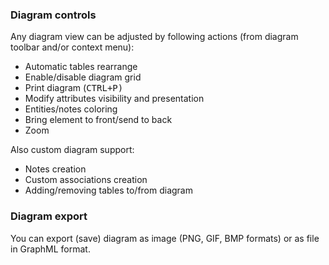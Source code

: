 


### Diagram controls
Any diagram view can be adjusted by following actions (from diagram toolbar and/or context menu):
- Automatic tables rearrange
- Enable/disable diagram grid
- Print diagram (<kbd>CTRL+P</kdb>)
- Modify attributes visibility and presentation
- Entities/notes coloring
- Bring element to front/send to back
- Zoom

Also custom diagram support:
- Notes creation
- Custom associations creation
- Adding/removing tables to/from diagram

### Diagram export
You can export (save) diagram as image (PNG, GIF, BMP formats) or as file in GraphML format.
